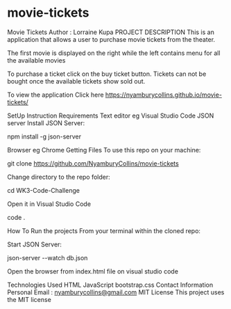 # movie-tickets
Movie Tickets
Author : Lorraine Kupa
PROJECT DESCRIPTION
This is an application that allows a user to purchase movie tickets from the theater.

The first movie is displayed on the right while the left contains menu for all the available movies

To purchase a ticket click on the buy ticket button. Tickets can not be bought once the available tickets show sold out.

To view the application
Click here https://nyamburycollins.github.io/movie-tickets/

SetUp Instruction
Requirements
Text editor eg Visual Studio Code
JSON server
Install JSON Server:

npm install -g json-server

Browser eg Chrome
Getting Files
To use this repo on your machine:

git clone https://github.com/NyamburyCollins/movie-tickets

Change directory to the repo folder:

cd WK3-Code-Challenge

Open it in Visual Studio Code

code .

How To Run the projects
From your terminal within the cloned repo:

Start JSON Server:

json-server --watch db.json

Open the browser from index.html file on visual studio code

Technologies Used
HTML
JavaScript
bootstrap.css
Contact Information
Personal Email : nyamburycollins@gmail.com
MIT License
This project uses the MIT license